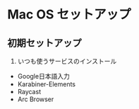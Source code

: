 # Mac OS セットアップ

## 初期セットアップ

1. いつも使うサービスのインストール
  - Google日本語入力
  - Karabiner-Elements
  - Raycast
  - Arc Browser
